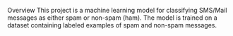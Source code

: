 Overview
This project is a machine learning model for classifying SMS/Mail messages as either spam or non-spam (ham). The model is trained on a dataset containing labeled examples of spam and non-spam messages.
